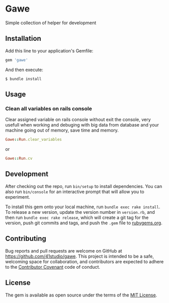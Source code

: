# Gawe

Simple collection of helper for development

## Installation

Add this line to your application's Gemfile:

```ruby
gem 'gawe'
```

And then execute:

    $ bundle install

## Usage

### Clean all variables on rails console

Clear assigned variable on rails console without exit the console, very usefull when working and debuging with big data from database and your machine going out of memory, save time and memory.

```ruby
Gawe::Run.clear_variables
```

or

```ruby
Gawe::Run.cv
```

## Development

After checking out the repo, run `bin/setup` to install dependencies. You can also run `bin/console` for an interactive prompt that will allow you to experiment.

To install this gem onto your local machine, run `bundle exec rake install`. To release a new version, update the version number in `version.rb`, and then run `bundle exec rake release`, which will create a git tag for the version, push git commits and tags, and push the `.gem` file to [rubygems.org](https://rubygems.org).

## Contributing

Bug reports and pull requests are welcome on GitHub at https://github.com/41studio/gawe. This project is intended to be a safe, welcoming space for collaboration, and contributors are expected to adhere to the [Contributor Covenant](http://contributor-covenant.org) code of conduct.


## License

The gem is available as open source under the terms of the [MIT License](http://opensource.org/licenses/MIT).

